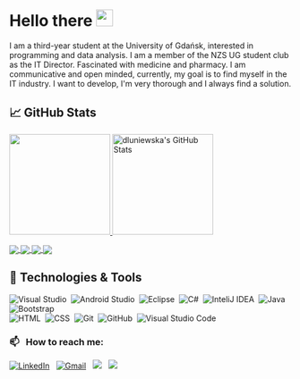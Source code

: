 # Hello there <img src="https://user-images.githubusercontent.com/72083113/152360671-96c209fd-6f4e-4e78-b92a-d7dff5b9faaf.png" width="30px">

I am a third-year student at the University of Gdańsk, interested in programming and data analysis. I am a member of the NZS UG student club as the IT Director.
Fascinated with medicine and pharmacy. I am communicative and open minded, currently, my goal is to find myself in the IT industry. I want to develop, I'm very thorough and I always find a solution.

## &#x1f4c8; GitHub Stats
<p>
<a href="https://github.com/dluniewska/dluniewska">
  <img height="180em" src="https://github-readme-stats.vercel.app/api/top-langs/?username=dluniewska&title_color=ffffff&text_color=c9cacc&icon_color=C69CC5&bg_color=1d1f21&langs_count=6&layout=compact" />
    <img height="180em" src="https://github-readme-stats.vercel.app/api?username=dluniewska&show_icons=true&line_height=27&count_private=true&title_color=ffffff&text_color=c9cacc&icon_color=C69CC5&bg_color=1d1f21&layout=compact" alt="dluniewska's GitHub Stats"/>
<!--   &hide=html,blade&layout=compact -->
</a>
</p>

<a href="https://github.com/dluniewska/SchoolNotes">
  <img align="center" src="https://github-readme-stats.vercel.app/api/pin/?username=dluniewska&repo=SchoolNotes&&title_color=ffffff&text_color=c9cacc&icon_color=C69CC5&bg_color=1d1f21" />
</a>
<a href="https://github.com/dluniewska/CyberAnimals2021">
  <img align="center" src="https://github-readme-stats.vercel.app/api/pin/?username=dluniewska&repo=CyberAnimals2021&title_color=ffffff&text_color=c9cacc&icon_color=C69CC5&bg_color=1d1f21" />
</a>
<a href="https://github.com/dluniewska/LetSUP">
  <img align="center" src="https://github-readme-stats.vercel.app/api/pin/?username=dluniewska&repo=LetSUP&title_color=ffffff&text_color=c9cacc&icon_color=C69CC5&bg_color=1d1f21" />
</a>   
<a href="https://github.com/dluniewska/WPFCalculator">
  <img align="center" src="https://github-readme-stats.vercel.app/api/pin/?username=dluniewska&repo=WPFCalculator&&title_color=ffffff&text_color=c9cacc&icon_color=C69CC5&bg_color=1d1f21" />
</a>

## 🔧 Technologies & Tools

![Visual Studio](https://img.shields.io/badge/-VisualStudio-05122A?style=flat&logo=visualstudio&logoColor=640862)&nbsp;
![Android Studio](https://img.shields.io/badge/-AndroidStudio-05122A?style=flat&logo=AndroidStudio&logoColor=41AC5B)&nbsp;
![Eclipse](https://img.shields.io/badge/-Eclipse-05122A?style=flat&logo=Eclipse&logoColor=41078E)&nbsp;
![C#](https://img.shields.io/badge/-CSharp-05122A?style=flat&logo=csharp&logoColor=3B7B3A)&nbsp;
![InteliJ IDEA](https://img.shields.io/badge/-IntelliJ_IDEA-05122A?style=flat&logo=intellij-idea&logoColor=A92E45)&nbsp;
![Java](https://img.shields.io/badge/-Java-05122A?style=flat&logo=Java&logoColor=FFA518)&nbsp;
![Bootstrap](https://img.shields.io/badge/-Bootstrap-05122A?style=flat&logo=bootstrap&logoColor=563D7C)\
![HTML](https://img.shields.io/badge/-HTML-05122A?style=flat&logo=HTML5)&nbsp;
![CSS](https://img.shields.io/badge/-CSS-05122A?style=flat&logo=CSS3&logoColor=1572B6)&nbsp;
![Git](https://img.shields.io/badge/-Git-05122A?style=flat&logo=git)&nbsp;
![GitHub](https://img.shields.io/badge/-GitHub-05122A?style=flat&logo=github)&nbsp;
![Visual Studio Code](https://img.shields.io/badge/-Visual%20Studio%20Code-05122A?style=flat&logo=visual-studio-code&logoColor=007ACC)&nbsp;

### 📫 &nbsp; How to reach me:


<a href="https://www.linkedin.com/in/daria-luniewska//"><img alt="LinkedIn" src="https://img.shields.io/badge/linkedin%20-%230077B5.svg?&style=flat&logo=linkedin&logoColor=white"/></a> &nbsp;
<a href="mailto:luniewska.d@gmail.com"><img alt="Gmail" src="https://img.shields.io/badge/Gmail-D14836?style=flat&logo=gmail&logoColor=white" /></a> &nbsp;
<a href="https://www.instagram.com/luuniewska/"><img src="https://img.shields.io/badge/-luuniewska-E4405F?style=flat&logo=Instagram&logoColor=white"/></a> &nbsp;
<a href="https://www.facebook.com/luniewska.daria"><img src="https://img.shields.io/badge/-luuniewska-3383CA?style=flat&logo=Facebook&logoColor=white"/></a> &nbsp;

<!-- - 🔭 I’m currently working on ...
- 🌱 I’m currently learning ...
- 👯 I’m looking to collaborate on ...
- 🤔 I’m looking for help with ...
- 💬 Ask me about ...
- 📫 How to reach me: ...
- 😄 Pronouns: ...
- ⚡ Fun fact: ... -->

